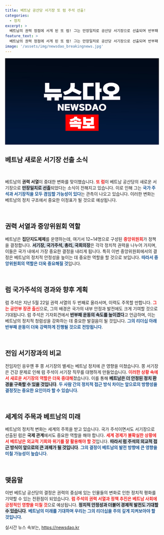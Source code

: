```yaml
---
title: 베트남 공산당 서기장 또 럼 주석 선출!
categories:
  - 정치
excerpt: >
  베트남의 권력 정점에 서게 된 또 럼! 그는 만장일치로 공산당 서기장으로 선출되며 반부패 운동의 강화를 다짐했다. 럼 주석의 향후 행보에 이목이 쏠리고 있다.
feature_text: >
  베트남의 권력 정점에 서게 된 또 럼! 그는 만장일치로 공산당 서기장으로 선출되며 반부패 운동의 강화를 다짐했다. 럼 주석의 향후 행보에 이목이 쏠리고 있다.
image: '/assets/img/newsdao_breakingnews.jpg'
---
```


<p><img src="/assets/img/newsdao_breakingnews.jpg" alt="pcversion 속보" /></p>

<h2 data-ke-size="size26">베트남 새로운 서기장 선출 소식</h2>

<p data-ke-size="size16">&nbsp;</p>

<p>베트남의 <b>권력 서열</b>이 중대한 변화를 맞이했습니다. <b><span style="color: #ee2323;">또 럼</span></b>이 베트남 공산당의 새로운 서기장으로 <b><span style="background-color: #21538527;">만장일치로 선출</span></b>되었다는 소식이 전해지고 있습니다. 이로 인해 그는 <b><span style="color: #1a5490;">국가 주석과 서기장직을 모두 겸임할 가능성이 있다</span></b>는 관측이 나오고 있습니다. 이러한 변화는 베트남의 정치 구조에서 중요한 이정표가 될 것으로 예상됩니다.</p>

<p data-ke-size="size16">&nbsp;</p>

<h2 data-ke-size="size26">권력 서열과 중앙위원회 역할</h2>

<p>베트남은 <b>집단지도체제</b>를 운영하는데, 여기서 12~14명으로 구성된 <b><span style="color: #ee2323;">중앙위원회</span></b>가 정책을 결정합니다. <b><span style="background-color: #21538527;">서기장, 국가주석, 총리, 국회의장</span></b>은 각각 정치적 권력을 나누어 가지며, 이들은 국가 내에서 가장 중요한 결정을 내리게 됩니다. 특히 이번 중앙위원회에서의 결정은 베트남의 정치적 안정성을 높이는 데 중요한 역할을 할 것으로 보입니다. <b><span style="color: #1a5490;">따라서 중앙위원회의 역할은 더욱 중요해질 것</span></b>입니다.</p>

<p data-ke-size="size16">&nbsp;</p>

<h2 data-ke-size="size26">럼 국가주석의 경과와 향후 계획</h2>

<p>럼 주석은 지난 5월 22일 권력 서열의 두 번째로 올라서며, 이력도 주목할 만합니다. <b><span style="color: #ee2323;">그는 공안부 장관 출신</span></b>으로, 그의 배경은 국가의 내부 안정과 발전에도 크게 기여할 것으로 기대됩니다. 럼 주석은 기자회견에서 <b><span style="background-color: #21538527;">반부패 운동의 속도를 높이겠다</span></b>고 언급하며, 이는 베트남의 정치적 청렴성을 강화하는 데 중요한 발걸음이 될 것입니다. <b><span style="color: #1a5490;">그의 리더십 아래 반부패 운동이 더욱 강력하게 진행될 것으로 전망됩니다</span></b>.</p>

<p data-ke-size="size16">&nbsp;</p>

<h2 data-ke-size="size26">전임 서기장과의 비교</h2>

<p>전임자인 응우옌 푸 쫑 서기장의 별세는 베트남 정치에 큰 영향을 미쳤습니다. 쫑 서기장은 건강 문제로 인해 럼 주석이 서기장 직무를 대행하게 만들었습니다. <b><span style="color: #ee2323;">이러한 상황 속에서 새로운 서기장의 역할은 더욱 중대해</span></b>졌습니다. 이를 통해 <b><span style="background-color: #21538527;">베트남은 더 안정된 정치 환경을 구축할 수 있을 것입니다</span></b>. <b><span style="color: #1a5490;">두 사람 간의 정치적 접근 방식 차이는 앞으로의 방향성을 결정짓는 중요한 요인이라 할 수 있습니다</span></b>.</p>

<p data-ke-size="size16">&nbsp;</p>

<h2 data-ke-size="size26">세계의 주목과 베트남의 미래</h2>

<p>베트남의 정치적 변화는 세계의 주목을 받고 있습니다. 국가 주석이면서도 서기장으로 선출된 럼은 <b>국제 관계</b>에서도 중요한 역할을 해야 합니다. <b><span style="color: #ee2323;">세계 경제가 불확실한 상황에서 베트남은 외교적 기회와 위기를 잘 활용해야 할 것</span></b>입니다. <b><span style="background-color: #21538527;">따라서 럼 주석의 외교적 접근 방식이 앞으로의 큰 과제가 될 것입니다</span></b>. <b><span style="color: #1a5490;">그의 결정이 베트남의 발전 방향에 큰 영향을 미칠 가능성이 높습니다</span></b>.</p>

<p data-ke-size="size16">&nbsp;</p>

<h2 data-ke-size="size26">맺음말</h2>

<p>이번 베트남 공산당의 결정은 권력의 중심에 있는 인물들의 변화로 인한 정치적 평화를 기약할 수 있는 전환점이 되었습니다. <b><span style="color: #ee2323;">럼 주석의 권력 서열과 정책 추진은 베트남 사회에 긍정적인 영향을 미칠 것</span></b>으로 예상됩니다. <b><span style="background-color: #21538527;">정치적 안정성과 더불어 경제적 발전도 기대할 수 있습니다</span></b>. <b><span style="color: #1a5490;">베트남의 미래를 기대하며 우리는 그의 리더십을 주의 깊게 지켜보아야 할 것입니다</span></b>.</p>
실시간 뉴스 속보는, <a href="https://newsdao.kr" rel="dofollow">https://newsdao.kr</a>


